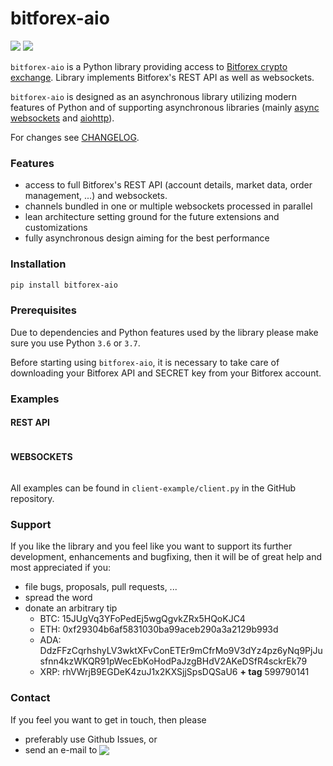 # bitforex-aio

[![](https://img.shields.io/badge/python-3.6-blue.svg)](https://www.python.org/downloads/release/python-365/) [![](https://img.shields.io/badge/python-3.7-blue.svg)](https://www.python.org/downloads/release/python-374/)

`bitforex-aio` is a Python library providing access to [Bitforex crypto exchange](https://www.bitforex.com). Library implements Bitforex's REST API as well as websockets.

`bitforex-aio` is designed as an asynchronous library utilizing modern features of Python and of supporting asynchronous libraries (mainly [async websockets](https://websockets.readthedocs.io/en/stable/) and [aiohttp](https://aiohttp.readthedocs.io/en/stable/)).

For changes see [CHANGELOG](https://github.com/nardew/bitforex-aio/blob/master/CHANGELOG.md).

### Features
- access to full Bitforex's REST API (account details, market data, order management, ...) and websockets.
- channels bundled in one or multiple websockets processed in parallel 
- lean architecture setting ground for the future extensions and customizations
- fully asynchronous design aiming for the best performance

### Installation
```bash
pip install bitforex-aio
```

### Prerequisites

Due to dependencies and Python features used by the library please make sure you use Python `3.6` or `3.7`.

Before starting using `bitforex-aio`, it is necessary to take care of downloading your Bitforex API and SECRET key from your Bitforex account.

### Examples
#### REST API
```python
```

#### WEBSOCKETS
```python
```

All examples can be found in `client-example/client.py` in the GitHub repository.

### Support

If you like the library and you feel like you want to support its further development, enhancements and bugfixing, then it will be of great help and most appreciated if you:
- file bugs, proposals, pull requests, ...
- spread the word
- donate an arbitrary tip
  * BTC: 15JUgVq3YFoPedEj5wgQgvkZRx5HQoKJC4
  * ETH: 0xf29304b6af5831030ba99aceb290a3a2129b993d
  * ADA: DdzFFzCqrhshyLV3wktXFvConETEr9mCfrMo9V3dYz4pz6yNq9PjJusfnn4kzWKQR91pWecEbKoHodPaJzgBHdV2AKeDSfR4sckrEk79
  * XRP: rhVWrjB9EGDeK4zuJ1x2KXSjjSpsDQSaU6 **+ tag** 599790141

### Contact

If you feel you want to get in touch, then please

- preferably use Github Issues, or
- send an e-mail to <img src="http://safemail.justlikeed.net/e/8701dfa9bd62d1de196684aa746f9d32.png" border="0" align="absbottom">